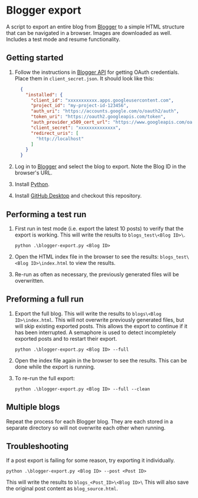# Blogger export

A script to export an entire blog from [Blogger](https://www.blogger.com) to a simple HTML structure that can be
navigated in a browser. Images are downloaded as well. Includes a test mode and resume functionality.

## Getting started

1. Follow the instructions in [Blogger API](https://developers.google.com/blogger) for getting OAuth credentials.
   Place them in `client_secret.json`. It should look like this:

   ```json
     {
       "installed": {
         "client_id": "xxxxxxxxxxx.apps.googleusercontent.com",
         "project_id": "my-project-id-123456",
         "auth_uri": "https://accounts.google.com/o/oauth2/auth",
         "token_uri": "https://oauth2.googleapis.com/token",
         "auth_provider_x509_cert_url": "https://www.googleapis.com/oauth2/v1/certs",
         "client_secret": "xxxxxxxxxxxxxx",
         "redirect_uris": [
           "http://localhost"
         ]
       }
     }
   ```

2. Log in to [Blogger](https://www.blogger.com) and select the blog to export. Note the Blog ID in the browser's URL.

3. Install [Python](https://www.python.org/downloads/).

4. Install [GitHub Desktop](https://desktop.github.com/download/) and checkout this repository.

## Performing a test run

1. First run in test mode (i.e. export the latest 10 posts) to verify that the export is working. This will write the
   results to `blogs_test\<Blog ID>\`.

    ```shell
    python .\blogger-export.py <Blog ID>
    ```

2. Open the HTML index file in the browser to see the results: `blogs_test\<Blog ID>\index.html` to view the results.

3. Re-run as often as necessary, the previously generated files will be overwritten.

## Preforming a full run

1. Export the full blog. This will write the results to `blogs\<Blog ID>\index.html`. This will not overwrite previously
   generated files, but will skip existing exported posts. This allows the export to continue if it has been interrupted.
   A semaphore is used to detect incompletely exported posts and to restart their export.

    ```shell
    python .\blogger-export.py <Blog ID> --full
    ```

2. Open the index file again in the browser to see the results. This can be done while the export is running.

3. To re-run the full export:

    ```shell
    python .\blogger-export.py <Blog ID> --full --clean
    ```

## Multiple blogs

Repeat the process for each Blogger blog. They are each stored in a separate directory so will not overwrite each other when running.

## Troubleshooting

If a post export is failing for some reason, try exporting it individually.

  ```shell
  python .\blogger-export.py <Blog ID> --post <Post ID>
  ```

This will write the results to `blogs_<Post_ID>\<Blog ID>\`
This will also save the original post content as `blog_source.html`.
